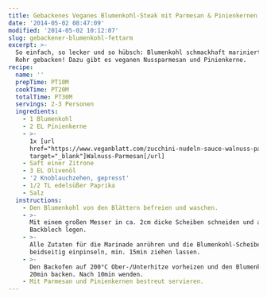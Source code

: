 ```yaml
---
title: Gebackenes Veganes Blumenkohl-Steak mit Parmesan & Pinienkernen
date: '2014-05-02 08:47:09'
modified: '2014-05-02 10:12:07'
slug: gebackener-blumenkohl-fettarm
excerpt: >-
  So einfach, so lecker und so hübsch: Blumenkohl schmackhaft mariniert und im
  Rohr gebacken! Dazu gibt es veganen Nussparmesan und Pinienkerne. 
recipe:
  name: ''
  prepTime: PT10M
  cookTime: PT20M
  totalTime: PT30M
  servings: 2-3 Personen
  ingredients:
    - 1 Blumenkohl
    - 2 EL Pinienkerne
    - >-
      1x [url
      href="https://www.veganblatt.com/zucchini-nudeln-sauce-walnuss-parmesan"
      target="_blank"]Walnuss-Parmesan[/url]
    - Saft einer Zitrone
    - 3 EL Olivenöl
    - '2 Knoblauchzehen, gepresst'
    - 1/2 TL edelsüßer Paprika
    - Salz
  instructions:
    - Den Blumenkohl von den Blättern befreien und waschen.
    - >-
      Mit einem großen Messer in ca. 2cm dicke Scheiben schneiden und auf ein
      Backblech legen.
    - >-
      Alle Zutaten für die Marinade anrühren und die Blumenkohl-Scheiben damit
      beidseitig einpinseln, min. 15min ziehen lassen.
    - >-
      Den Backofen auf 200°C Ober-/Unterhitze vorheizen und den Blumenkohl für
      20min backen. Nach 10min wenden.
    - Mit Parmesan und Pinienkernen bestreut servieren.
---
```


